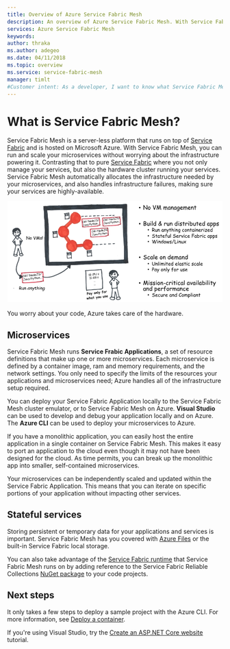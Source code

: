 ```yaml
---
title: Overview of Azure Service Fabric Mesh
description: An overview of Azure Service Fabric Mesh. With Service Fabric Mesh, you can deploy and scale your application without worrying about the infrastructure needs of your application.
services: Azure Service Fabric Mesh
keywords: 
author: thraka
ms.author: adegeo
ms.date: 04/11/2018
ms.topic: overview
ms.service: service-fabric-mesh
manager: timlt
#Customer intent: As a developer, I want to know what Service Fabric Mesh is so that I can choose to try it.
---
```


<!--
----------
# At start mention "Built on top of Service Fabric" some how 
# Add "(known as micro-services)" to end of first para
/ Perhaps a bit more H2 sections calling out the feature benefit
# Kill Get started and work on next steps
- Next step items should really describe what you do like "deploying a container step-by-step" blah something like that
- Call out in an H2 about multi-tenency 
- Detail a bit about service fabric is a place you manage the cluster

INTENT idea:
As a developer or as a "container expert," I need a high-level, technically focused understanding of Service Fabric Mesh, so I can determine whether it's something that I (or my company) want to use. 
----------- 
-->

# What is Service Fabric Mesh?

Service Fabric Mesh is a server-less platform that runs on top of [Service Fabric](XXXXXXXXXXXXXXXXXXXX) and is hosted on Microsoft Azure. With Service Fabric Mesh, you can run and scale your microservices without worrying about the infrastructure powering it. Contrasting that to pure [Service Fabric](xxxxxxxxxxxxxxxxxx) where you not only manage your services, but also the hardware cluster running your services. Service Fabric Mesh automatically allocates the infrastructure needed by your microservices, and also handles infrastructure failures, making sure your services are highly-available.

![Diagram of Service Fabric Mesh for Azure](./media/service-fabric-mesh-overview/diagram.png)

You worry about your code, Azure takes care of the hardware.

## Microservices

Service Fabric Mesh runs **Service Frabic Applications**, a set of resource definitions that make up one or more microservices. Each microservice is defined by a container image, ram and memory requirements, and the network settings. You only need to specify the limits of the resources your applications and microservices need; Azure handles all of the infrastructure setup required.

You can deploy your Service Fabric Application locally to the Service Fabric Mesh cluster emulator, or to Service Fabric Mesh on Azure. **Visual Studio** can be used to develop and debug your application locally and on Azure. The **Azure CLI** can be used to deploy your microservices to Azure.

If you have a monolithic application, you can easily host the entire application in a single container on Service Fabric Mesh. This makes it easy to port an application to the cloud even though it may not have been designed for the cloud. As time permits, you can break up the monolithic app into smaller, self-contained microservices. 

Your microservices can be independently scaled and updated within the Service Fabric Application. This means that you can iterate on specific portions of your application without impacting other services.

## Stateful services

Storing persistent or temporary data for your applications and services is important. Service Fabric Mesh has you covered with  [Azure Files](/storage/files/storage-files-introduction) or the built-in Service Fabric local storage.

You can also take advantage of the [Service Fabric runtime](xxxxxxxxxxxxx) that Service Fabric Mesh runs on by adding reference to the Service Fabric Reliable Collections [NuGet package](xxxxxxxxxxx) to your code projects.

## Next steps

It only takes a few steps to deploy a sample project with the Azure CLI. For more information, see [Deploy a container](service-fabric-mesh-quickstart-deploy-container.md). 

If you're using Visual Studio, try the [Create an ASP.NET Core website](service-fabric-mesh-tutorial-deploy-dotnetcore.md) tutorial.
